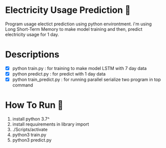 # Electricity Usage Prediction 🚀

Program usage electict prediction using python environtment. i'm using Long Short-Term Memory to make model training and then, predict electricity usage for 1 day.

# Descriptions

- [x] python train.py   : for training to make model LSTM with 7 day data
- [x] python predict.py : for predict with 1 day data
- [x] python train_predict.py : for running parallel serialize two program in top command

# How To Run 🚀

1. install python 3.7^
2. install requuirements in library import
3. ./Scripts/activate
4. python3 train.py
5. python3 predict.py
